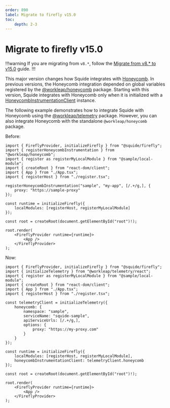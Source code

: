 ```yaml
---
order: 890
label: Migrate to firefly v15.0
toc:
    depth: 2-3
---
```


# Migrate to firefly v15.0

!!!warning
If you are migrating from `v8.*`, follow the [Migrate from v8.* to v15.0](./migrate-from-v8-to-v15.0.md) guide.
!!!

This major version changes how Squide integrates with [Honeycomb](https://www.honeycomb.io/). In previous versions, the Honeycomb integration depended on global variables registered by the [@workleap/honeycomb](https://www.npmjs.com/package/@workleap/honeycomb) package. Starting with this version, Squide integrates with Honeycomb only when it is initialized with a [HoneycombInstrumentationClient](https://workleap.github.io/wl-telemetry/reference/telemetry/honeycombinstrumentationclient/) instance.

The following example demonstrates how to integrate Squide with Honeycomb using the [@workleap/telemetry](https://www.npmjs.com/package/@workleap/telemetry) package. However, you can also integrate Honeycomb with the standalone `@workleap/honeycomb` package.

Before:

```tsx host/src/index.tsx
import { FireflyProvider, initializeFirefly } from "@squide/firefly";
import { registerHoneycombInstrumentation } from "@workleap/honeycomb";
import { register as registerMyLocalModule } from "@sample/local-module";
import { createRoot } from "react-dom/client";
import { App } from "./App.tsx";
import { registerHost } from "./register.tsx";

registerHoneycombInstrumentation("sample", "my-app", [/.+/g,], {
    proxy: "https://sample-proxy"
});

const runtime = initializeFirefly({
    localModules: [registerHost, registerMyLocalModule]
});

const root = createRoot(document.getElementById("root")!);

root.render(
    <FireflyProvider runtime={runtime}>
        <App />
    </FireflyProvider>
);
```

Now:

```tsx !#8-17,21 host/src/index.tsx
import { FireflyProvider, initializeFirefly } from "@squide/firefly";
import { initializeTelemetry } from "@workleap/telemetry/react";
import { register as registerMyLocalModule } from "@sample/local-module";
import { createRoot } from "react-dom/client";
import { App } from "./App.tsx";
import { registerHost } from "./register.tsx";

const telemetryClient = initializeTelemetry({
    honeycomb: {
        namespace: "sample",
        serviceName: "squide-sample",
        apiServiceUrls: [/.+/g,],
        options: {
            proxy: "https://my-proxy.com"
        }
    }
});

const runtime = initializeFirefly({
    localModules: [registerHost, registerMyLocalModule],
    honeycombInstrumentationClient: telemetryClient.honeycomb
});

const root = createRoot(document.getElementById("root")!);

root.render(
    <FireflyProvider runtime={runtime}>
        <App />
    </FireflyProvider>
);
```

